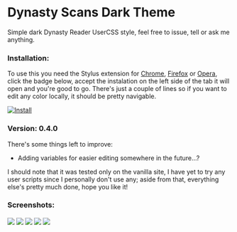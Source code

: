# Dynasty Scans Dark Theme
Simple dark Dynasty Reader UserCSS style, feel free to issue, tell or ask me anything.

### Installation:
To use this you need the Stylus extension for [Chrome](https://chrome.google.com/webstore/detail/stylus/clngdbkpkpeebahjckkjfobafhncgmne), [Firefox](https://addons.mozilla.org/en-US/android/addon/styl-us/) or [Opera](https://addons.opera.com/es/extensions/details/stylus/), click the badge below, accept the instalation on the left side of the tab it will open and you're good to go.
There's just a couple of lines so if you want to edit any color locally, it should be pretty navigable.

[![Install](https://img.shields.io/badge/Install%20directly%20with-Stylus-00adad.svg)](https://raw.githubusercontent.com/ikorobus/dynasty-scans-dark-theme/main/dsdt.user.css)

### Version: 0.4.0
There's some things left to improve:
- Adding variables for easier editing somewhere in the future...?

I should note that it was tested only on the vanilla site, I have yet to try any user scripts since I personally don't use any; aside from that, everything else's pretty much done, hope you like it!

### Screenshots:
<img align="center" src="https://raw.githubusercontent.com/ikorobus/dynasty-scans-dark-theme/main/images/sample01.png"></img>
<img align="center" src="https://raw.githubusercontent.com/ikorobus/dynasty-scans-dark-theme/main/images/sample02.png"></img>
<img align="center" src="https://raw.githubusercontent.com/ikorobus/dynasty-scans-dark-theme/main/images/sample04.png"></img>
<img align="center" src="https://raw.githubusercontent.com/ikorobus/dynasty-scans-dark-theme/main/images/sample05.png"></img>
<img align="center" src="https://raw.githubusercontent.com/ikorobus/dynasty-scans-dark-theme/main/images/sample03.png"></img>

